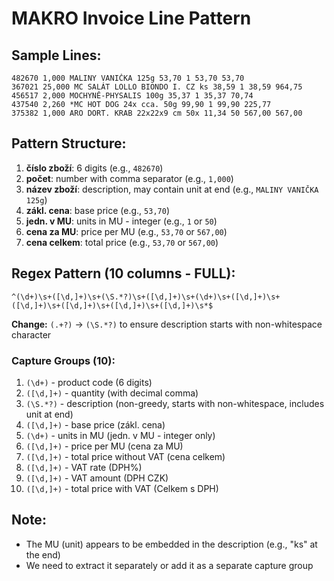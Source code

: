 # MAKRO Invoice Line Pattern

## Sample Lines:
```
482670 1,000 MALINY VANIČKA 125g 53,70 1 53,70 53,70
367021 25,000 MC SALÁT LOLLO BIONDO I. CZ ks 38,59 1 38,59 964,75
456517 2,000 MOCHYNĚ-PHYSALIS 100g 35,37 1 35,37 70,74
437540 2,260 *MC HOT DOG 24x cca. 50g 99,90 1 99,90 225,77
375382 1,000 ARO DORT. KRAB 22x22x9 cm 50x 11,34 50 567,00 567,00
```

## Pattern Structure:
1. **číslo zboží**: 6 digits (e.g., `482670`)
2. **počet**: number with comma separator (e.g., `1,000`)
3. **název zboží**: description, may contain unit at end (e.g., `MALINY VANIČKA 125g`)
4. **zákl. cena**: base price (e.g., `53,70`)
5. **jedn. v MU**: units in MU - integer (e.g., `1` or `50`)
6. **cena za MU**: price per MU (e.g., `53,70` or `567,00`)
7. **cena celkem**: total price (e.g., `53,70` or `567,00`)

## Regex Pattern (10 columns - FULL):
```regex
^(\d+)\s+([\d,]+)\s+(\S.*?)\s+([\d,]+)\s+(\d+)\s+([\d,]+)\s+([\d,]+)\s+([\d,]+)\s+([\d,]+)\s+([\d,]+)\s*$
```

**Change:** `(.+?)` → `(\S.*?)` to ensure description starts with non-whitespace character

### Capture Groups (10):
1. `(\d+)` - product code (6 digits)
2. `([\d,]+)` - quantity (with decimal comma)
3. `(\S.*?)` - description (non-greedy, starts with non-whitespace, includes unit at end)
4. `([\d,]+)` - base price (zákl. cena)
5. `(\d+)` - units in MU (jedn. v MU - integer only)
6. `([\d,]+)` - price per MU (cena za MU)
7. `([\d,]+)` - total price without VAT (cena celkem)
8. `([\d,]+)` - VAT rate (DPH%)
9. `([\d,]+)` - VAT amount (DPH CZK)
10. `([\d,]+)` - total price with VAT (Celkem s DPH)

## Note:
- The MU (unit) appears to be embedded in the description (e.g., "ks" at the end)
- We need to extract it separately or add it as a separate capture group

